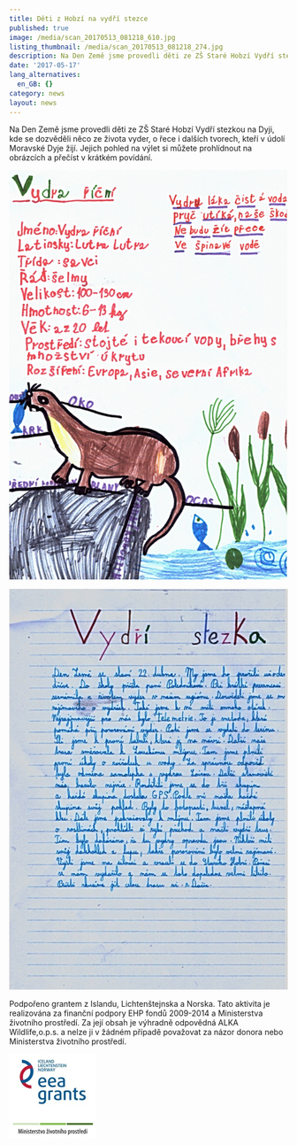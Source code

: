 ```yaml
---
title: Děti z Hobzí na vydří stezce
published: true
image: /media/scan_20170513_081218_610.jpg
listing_thumbnail: /media/scan_20170513_081218_274.jpg
description: Na Den Země jsme provedli děti ze ZŠ Staré Hobzí Vydří stezkou na Dyji.
date: '2017-05-17'
lang_alternatives:
  en_GB: {}
category: news
layout: news
---
```

Na Den Země jsme provedli děti ze ZŠ Staré Hobzí Vydří stezkou na Dyji, kde se dozvěděli něco ze života vyder, o řece i dalších tvorech, kteří v údolí Moravské Dyje žijí. Jejich pohled na výlet si můžete prohlídnout na obrázcích a přečíst v krátkém povídání.

![](/media/scan_20170512_165554_610.jpg)

![](/media/scan_20170513_080801_610.jpg)

Podpořeno grantem z Islandu, Lichtenštejnska a Norska.
 Tato aktivita je realizována za finanční podpory EHP fondů 2009-2014 a Ministerstva životního prostředí. Za její obsah je výhradně odpovědná ALKA Wildlife,o.p.s. a nelze ji v žádném případě považovat za názor donora nebo Ministerstva životního prostředí.

![](/media/loga_mgs_stojato_mm.jpg)
